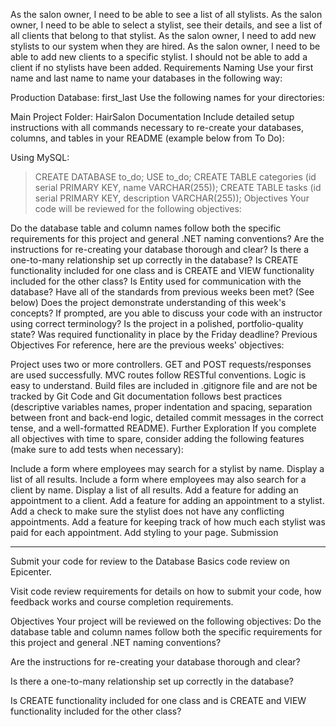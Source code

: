 
As the salon owner, I need to be able to see a list of all stylists.
As the salon owner, I need to be able to select a stylist, see their details, and see a list of all clients that belong to that stylist.
As the salon owner, I need to add new stylists to our system when they are hired.
As the salon owner, I need to be able to add new clients to a specific stylist. I should not be able to add a client if no stylists have been added.
Requirements
Naming
Use your first name and last name to name your databases in the following way:

Production Database: first_last
Use the following names for your directories:

Main Project Folder: HairSalon
Documentation
Include detailed setup instructions with all commands necessary to re-create your databases, columns, and tables in your README (example below from To Do):

Using MySQL:

> CREATE DATABASE to_do;
> USE to_do;
> CREATE TABLE categories (id serial PRIMARY KEY, name VARCHAR(255));
> CREATE TABLE tasks (id serial PRIMARY KEY, description VARCHAR(255));
Objectives
Your code will be reviewed for the following objectives:

Do the database table and column names follow both the specific requirements for this project and general .NET naming conventions?
Are the instructions for re-creating your database thorough and clear?
Is there a one-to-many relationship set up correctly in the database?
Is CREATE functionality included for one class and is CREATE and VIEW functionality included for the other class?
Is Entity used for communication with the database?
Have all of the standards from previous weeks been met? (See below)
Does the project demonstrate understanding of this week's concepts? If prompted, are you able to discuss your code with an instructor using correct terminology?
Is the project in a polished, portfolio-quality state?
Was required functionality in place by the Friday deadline?
Previous Objectives
For reference, here are the previous weeks' objectives:

Project uses two or more controllers.
GET and POST requests/responses are used successfully.
MVC routes follow RESTful conventions.
Logic is easy to understand.
Build files are included in .gitignore file and are not be tracked by Git
Code and Git documentation follows best practices (descriptive variables names, proper indentation and spacing, separation between front and back-end logic, detailed commit messages in the correct tense, and a well-formatted README).
Further Exploration
If you complete all objectives with time to spare, consider adding the following features (make sure to add tests when necessary):

Include a form where employees may search for a stylist by name. Display a list of all results.
Include a form where employees may also search for a client by name. Display a list of all results.
Add a feature for adding an appointment to a client.
Add a feature for adding an appointment to a stylist. Add a check to make sure the stylist does not have any conflicting appointments.
Add a feature for keeping track of how much each stylist was paid for each appointment.
Add styling to your page.
Submission
<hr>

Submit your code for review to the Database Basics code review on Epicenter.

Visit code review requirements for details on how to submit your code, how feedback works and course completion requirements.

Objectives
Your project will be reviewed on the following objectives:
Do the database table and column names follow both the specific requirements for this project and general .NET naming conventions?

Are the instructions for re-creating your database thorough and clear?

Is there a one-to-many relationship set up correctly in the database?

Is CREATE functionality included for one class and is CREATE and VIEW functionality included for the other class?






